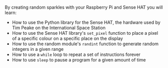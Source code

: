 By creating random sparkles with your Raspberry Pi and Sense HAT you will learn:

- How to use the Python library for the Sense HAT, the hardware used by Tim Peake on the International Space Station
- How to use the Sense HAT library's `set_pixel` function to place a pixel of a specific colour on a specific place on the display
- How to use the random module's `randint` function to generate random integers in a given range
- How to use a `while` loop to repeat a set of instructions forever
- How to use `sleep` to pause a program for a given amount of time
